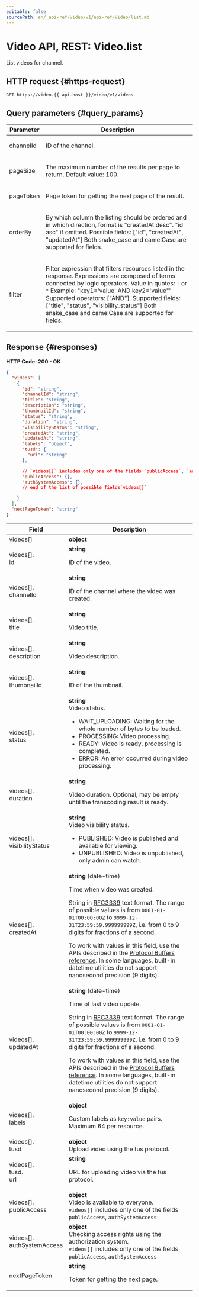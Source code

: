 ```yaml
---
editable: false
sourcePath: en/_api-ref/video/v1/api-ref/Video/list.md
---
```


# Video API, REST: Video.list
List videos for channel.
 

 
## HTTP request {#https-request}
```
GET https://video.{{ api-host }}/video/v1/videos
```
 
## Query parameters {#query_params}
 
Parameter | Description
--- | ---
channelId | <p>ID of the channel.</p> 
pageSize | <p>The maximum number of the results per page to return. Default value: 100.</p> 
pageToken | <p>Page token for getting the next page of the result.</p> 
orderBy | <p>By which column the listing should be ordered and in which direction, format is "createdAt desc". "id asc" if omitted. Possible fields: ["id", "createdAt", "updatedAt"] Both snake_case and camelCase are supported for fields.</p> 
filter | <p>Filter expression that filters resources listed in the response. Expressions are composed of terms connected by logic operators. Value in quotes: ``'`` or ``"`` Example: "key1='value' AND key2='value'" Supported operators: ["AND"]. Supported fields: ["title", "status", "visibility_status"] Both snake_case and camelCase are supported for fields.</p> 
 
## Response {#responses}
**HTTP Code: 200 - OK**

```json 
{
  "videos": [
    {
      "id": "string",
      "channelId": "string",
      "title": "string",
      "description": "string",
      "thumbnailId": "string",
      "status": "string",
      "duration": "string",
      "visibilityStatus": "string",
      "createdAt": "string",
      "updatedAt": "string",
      "labels": "object",
      "tusd": {
        "url": "string"
      },

      // `videos[]` includes only one of the fields `publicAccess`, `authSystemAccess`
      "publicAccess": {},
      "authSystemAccess": {},
      // end of the list of possible fields`videos[]`

    }
  ],
  "nextPageToken": "string"
}
```

 
Field | Description
--- | ---
videos[] | **object**
videos[].<br>id | **string**<br><p>ID of the video.</p> 
videos[].<br>channelId | **string**<br><p>ID of the channel where the video was created.</p> 
videos[].<br>title | **string**<br><p>Video title.</p> 
videos[].<br>description | **string**<br><p>Video description.</p> 
videos[].<br>thumbnailId | **string**<br><p>ID of the thumbnail.</p> 
videos[].<br>status | **string**<br>Video status.<br><ul> <li>WAIT_UPLOADING: Waiting for the whole number of bytes to be loaded.</li> <li>PROCESSING: Video processing.</li> <li>READY: Video is ready, processing is completed.</li> <li>ERROR: An error occurred during video processing.</li> </ul> 
videos[].<br>duration | **string**<br><p>Video duration. Optional, may be empty until the transcoding result is ready.</p> 
videos[].<br>visibilityStatus | **string**<br>Video visibility status.<br><ul> <li>PUBLISHED: Video is published and available for viewing.</li> <li>UNPUBLISHED: Video is unpublished, only admin can watch.</li> </ul> 
videos[].<br>createdAt | **string** (date-time)<br><p>Time when video was created.</p> <p>String in <a href="https://www.ietf.org/rfc/rfc3339.txt">RFC3339</a> text format. The range of possible values is from ``0001-01-01T00:00:00Z`` to ``9999-12-31T23:59:59.999999999Z``, i.e. from 0 to 9 digits for fractions of a second.</p> <p>To work with values in this field, use the APIs described in the <a href="https://developers.google.com/protocol-buffers/docs/reference/overview">Protocol Buffers reference</a>. In some languages, built-in datetime utilities do not support nanosecond precision (9 digits).</p> 
videos[].<br>updatedAt | **string** (date-time)<br><p>Time of last video update.</p> <p>String in <a href="https://www.ietf.org/rfc/rfc3339.txt">RFC3339</a> text format. The range of possible values is from ``0001-01-01T00:00:00Z`` to ``9999-12-31T23:59:59.999999999Z``, i.e. from 0 to 9 digits for fractions of a second.</p> <p>To work with values in this field, use the APIs described in the <a href="https://developers.google.com/protocol-buffers/docs/reference/overview">Protocol Buffers reference</a>. In some languages, built-in datetime utilities do not support nanosecond precision (9 digits).</p> 
videos[].<br>labels | **object**<br><p>Custom labels as ``key:value`` pairs. Maximum 64 per resource.</p> 
videos[].<br>tusd | **object**<br>Upload video using the tus protocol.
videos[].<br>tusd.<br>url | **string**<br><p>URL for uploading video via the tus protocol.</p> 
videos[].<br>publicAccess | **object**<br>Video is available to everyone. <br>`videos[]` includes only one of the fields `publicAccess`, `authSystemAccess`<br>
videos[].<br>authSystemAccess | **object**<br>Checking access rights using the authorization system. <br>`videos[]` includes only one of the fields `publicAccess`, `authSystemAccess`<br>
nextPageToken | **string**<br><p>Token for getting the next page.</p> 